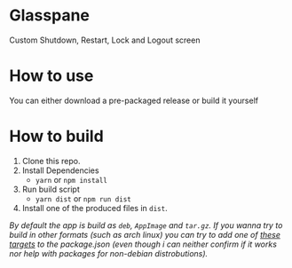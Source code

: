 # Glasspane
Custom Shutdown, Restart, Lock and Logout screen

# How to use

You can either download a pre-packaged release or build it yourself

# How to build


1. Clone this repo.
2. Install Dependencies
    * `yarn` or `npm install`
3. Run build script
    * `yarn dist` or `npm run dist`
4. Install one of the produced files in `dist`.

*By default the app is build as `deb`, `AppImage` and `tar.gz`. If you wanna try to build in other formats (such as arch linux) you can try to add one of [these targets](https://www.electron.build/configuration/linux) to the package.json (even though i can neither confirm if it works nor help with packages for non-debian distrobutions).*
